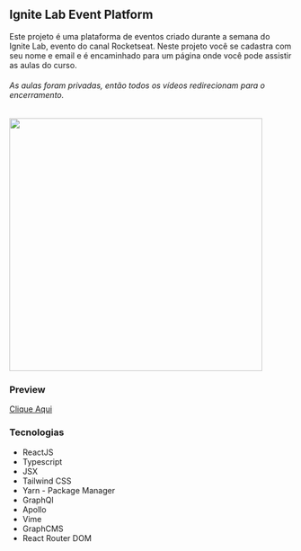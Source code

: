 ## Ignite Lab Event Platform

Este projeto é uma plataforma de eventos criado durante a semana do Ignite Lab, evento do canal Rocketseat. Neste projeto você se cadastra com seu nome e email e é encaminhado para um página onde você pode assistir as aulas do curso.

###### As aulas foram privadas, então todos os vídeos redirecionam para o encerramento.

<img src = "./src/assets/toReadme/preview.gif" width="450px">

### Preview

[Clique Aqui](https://event-plataform-lglkl459o-rubensouza.vercel.app)

### Tecnologias

- ReactJS
- Typescript
- JSX
- Tailwind CSS
- Yarn - Package Manager
- GraphQl
- Apollo
- Vime
- GraphCMS
- React Router DOM
